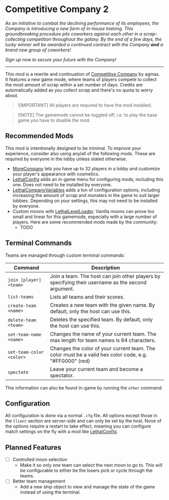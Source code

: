 ﻿# Competitive Company 2

_As an initiative to combat the declining performance of its employees, the Company is introducing a new form of in-house training. This groundbreaking procedure pits coworkers against each other in a scrap-collecting competition throughout the galaxy. By the end of a few days, the lucky winner will be awarded a continued contract with the Company **and** a brand new group of coworkers!_

_Sign up now to secure your future with the Company!_

---

This mod is a rewrite and continuation of [Competitive Company](https://thunderstore.io/c/lethal-company/p/agmas/CompetitiveCompany/) by agmas.
It features a new game mode, where teams of players compete to collect the most amount of scrap within a set number of days. Credits are automatically added as you collect scrap and there's no quota to worry about.

> ![IMPORTANT]
> All players are required to have the mod installed.

> ![NOTE]
> The gamemode cannot be toggled off; i.e. to play the base game you have to disable the mod.

## Recommended Mods

This mod is intentionally designed to be minimal. To improve your experience, consider also using any/all of the following mods. These are required by everyone in the lobby unless stated otherwise.

- [MoreCompany](https://thunderstore.io/package/notnotnotswipez/MoreCompany/) lets you have up to 32 players in a lobby and customize your player's appearance with cosmetics.
- [LethalConfig](https://thunderstore.io/package/lethal-company/p/LethalConfig/) adds an in-game menu for configuring mods, including this one. Does not need to be installed by everyone.
- [LethalCompanyVariables](https://thunderstore.io/c/lethal-company/p/AMRV/LethalCompanyVariables/) adds a ton of configuration options, including increasing the amount of scrap and monsters in the game to suit larger lobbies. Depending on your settings, this may not need to be installed by everyone.
- Custom moons with [LethalLevelLoader](https://thunderstore.io/package/lethal-company/p/LethalLevelLoader/). Vanilla moons can prove too small and linear for this gamemode, especially with a large number of players. Here are some recommended mods made by the community:
  - TODO

## Terminal Commands

Teams are managed through custom terminal commands:

| Command                  | Description                                                                                            |
| ------------------------ | ------------------------------------------------------------------------------------------------------ |
| `join [player] <team>`   | Join a team. The host can join other players by specifying their username as the second argument.      |
| `list-teams`             | Lists all teams and their scores.                                                                      |
| `create-team <name>`     | Creates a new team with the given name. By default, only the host can use this.                        |
| `delete-team <team>`     | Deletes the specified team. By default, only the host can use this.                                    |
| `set-team-name <name>`   | Changes the name of your current team. The max length for team names is 64 characters.                 |
| `set-team-color <color>` | Changes the color of your current team. The color must be a valid hex color code, e.g. "#FF0000" (red) |
| `spectate`               | Leave your current team and become a spectator.                                                        |

This information can also be found in-game by running the `other` command.

## Configuration

All configuration is done via a normal `.cfg` file. All options except those in the `Client` section are server-side and can only be set by the host. None of the options require a restart to take effect, meaning you can configure match settings on the fly with a mod like [LethalConfig](https://thunderstore.io/package/lethal-company/p/LethalConfig/).

## Planned Features

- [ ] Controlled moon selection
  - Make it so only one team can select the next moon to go to. This will be configurable to either be the losers pick or cycle through the teams.
- [ ] Better team management
  - Add a new ship object to view and manage the state of the game instead of using the terminal.
